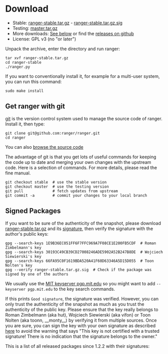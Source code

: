 # Download

* Stable: [ranger-stable.tar.gz](ranger-stable.tar.gz) -
  [ranger-stable.tar.gz.sig](ranger-stable.tar.gz.sig)
* Testing:
  [master.tar.gz](http://github.com/ranger/ranger/archive/master.tar.gz)
* More downloads: [See below](#signed-packages) or find the
  [releases on github](https://github.com/ranger/ranger/releases)
* License: GPL v3 (no "or later")

Unpack the archive, enter the directory and run ranger:

    tar xvf ranger-stable.tar.gz
    cd ranger-stable
    ./ranger.py

If you want to conventionally install it, for example for a multi-user system, you can run this command:

    sudo make install

## Get ranger with git

[git](http://git-scm.com) is the version control system used to manage the source code of ranger.  Install it, then type:

    git clone git@github.com:ranger/ranger.git
    cd ranger

You can also [browse the source code](https://github.com/ranger/ranger/)

The advantage of git is that you get lots of useful commands for keeping the code up to date and merging your own changes with the upstream code.  Here is a selection of commands.  For more details, please read the fine manual.

    git checkout stable  # use the stable version
    git checkout master  # use the testing version
    git pull             # fetch updates from upstream
    git commit -a        # commit your changes to your local branch

<h2 id="signed-packages">Signed Packages</h2>

If you want to be sure of the authenticity of the snapshot, please download [ranger-stable.tar.gz](ranger-stable.tar.gz) and its [signature](ranger-stable.tar.gz.sig), then verify the signature with the author's public keys:

    gpg --search-keys 1E9B36EC051FF6F7FFC969A7F08CE1E200FB5CDF  # Roman Zimbelmann's key
    gpg --search-keys 30193C49CB39CD27008246ADE5902A52B247B8DE  # Wojciech Siewierski's key
    gpg --search-keys 66FA95C0F1619BDA520A41F60D63346A5D15D055  # Toon Nolten's key
    gpg --verify ranger-stable.tar.gz.sig  # Check if the package was signed by one of the authors

We usually use the [MIT keyserver pgp.mit.edu](https://pgp.mit.edu) so you
might want to add `--keyserver pgp.mit.edu` to the key search commands.

If this prints `Good signature`, the signature was verified.  However, you can only trust the authenticity of the snapshot as much as you trust the authenticity of the public key. Please ensure that the key really belongs to Roman Zimbelmann (aka hut), Wojciech Siewierski (aka vifon) or Toon Nolten (aka toonn, \_\_monty\_\_) by verifying it from multiple sources.  Once you are sure, you can sign the key with your own signature as described [here](http://www.dewinter.com/gnupg_howto/english/GPGMiniHowto-3.html#ss3.6) to avoid the warning that says "This key is not certified with a trusted signature! There is no indication that the signature belongs to the owner."


This is a list of all released packages since 1.2.2 with their signatures:
